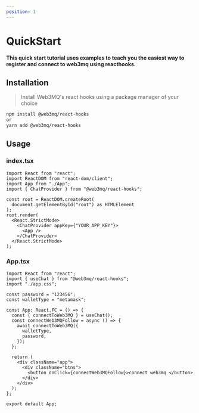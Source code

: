 ```yaml
---
position: 1
---
```


# QuickStart

**This quick start tutorial uses examples to teach you the easiest way to register and connect to web3mq using reacthooks.**

## Installation

> Install Web3MQ's react hooks using a package manager of your choice

```bash
npm install @web3mq/react-hooks
or
yarn add @web3mq/react-hooks
```

## Usage

### index.tsx

```tsx index.tsx
import React from "react";
import ReactDOM from "react-dom/client";
import App from "./App";
import { ChatProvider } from "@web3mq/react-hooks";

const root = ReactDOM.createRoot(
  document.getElementById("root") as HTMLElement
);
root.render(
  <React.StrictMode>
    <ChatProvider appKey={"YOUR_APP_KEY"}>
      <App />
    </ChatProvider>
  </React.StrictMode>
);
```

### App.tsx

```tsx App.tsx
import React from "react";
import { useChat } from "@web3mq/react-hooks";
import "./app.css";

const password = "123456";
const walletType = "metamask";

const App: React.FC = () => {
  const { connectToWeb3MQ } = useChat();
  const connectWeb3MQFollow = async () => {
    await connectToWeb3MQ({
      walletType,
      password,
    });
  };

  return (
    <div className="app">
      <div className="btns">
        <button onClick={connectWeb3MQFollow}>connect web3mq </button>
      </div>
    </div>
  );
};

export default App;
```
